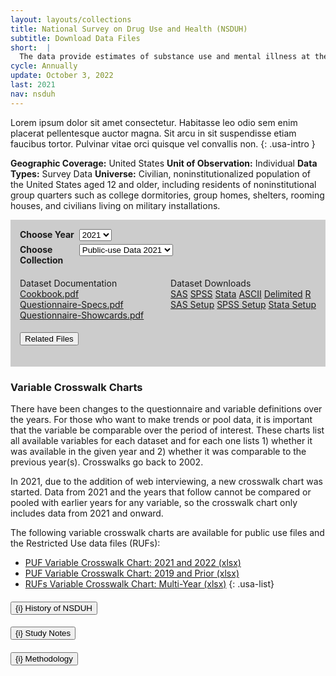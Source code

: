 ```yaml
---
layout: layouts/collections
title: National Survey on Drug Use and Health (NSDUH)
subtitle: Download Data Files
short:  |
  The data provide estimates of substance use and mental illness at the national, state, and substate levels. NSDUH data also help to identify the extent of substance use and mental illness among different subgroups, estimate trends over time, and determine the need for treatment services.
cycle: Annually
update: October 3, 2022
last: 2021
nav: nsduh
---
```

<style>
  .data-download {
    background-color: #cccccc;
    padding: 15px;
  }
  .data-drop {
    margin-bottom: 5px;
    width: 100%;
  }
  .usa-label {
    font-weight: 700;
  }

  @media screen and (min-width: 800px){
    .usa-label {
      width: 20%;
    }
    .data-drop {
      display: flex;
    }
     .datasets {
      display: flex;
      width: 100%;
      justify-content: space-between;
    }
  }
  .datasets {
    margin-top: 20px;
    width: 100%;
  }
  
</style>

Lorem ipsum dolor sit amet consectetur. Habitasse leo odio sem enim placerat pellentesque auctor magna. Sit arcu in sit suspendisse etiam faucibus tortor. Pulvinar vitae orci quisque vel convallis non. {: .usa-intro }

**Geographic Coverage:** United States
**Unit of Observation:** Individual
**Data Types:** Survey Data
**Universe:** Civilian, noninstitutionalized population of the United States aged 12 and older, including residents of noninstitutional group quarters such as college dormitories, group homes, shelters, rooming houses, and civilians living on military installations.

<div class="data-download">
    <div class="data-drop">
      <label class="usa-label" for="year">Choose Year</label>
        <div class="usa-combo-box">
          <select class="usa-select" name="year" id="year">
            <option value>2021</option>
          </select>
        </div>
    </div>
    <div class="data-drop">
      <label class="usa-label" for="year">Choose Collection</label>
        <div class="usa-combo-box">
          <select class="usa-select" name="year" id="year">
            <option value>Public-use Data 2021</option>
          </select>
        </div>
    </div>
  
  <div class="datasets">
    <div> 
      Dataset Documentation <br/>
      <a href="#">Cookbook.pdf</a><br/>
      <a href="#">Questionnaire-Specs.pdf</a><br/>
      <a href="#">Questionnaire-Showcards.pdf</a><br/>
    </div>
    <div>
      Dataset Downloads<br/>
      <a href="#">SAS</a>
      <a href="#">SPSS</a>
      <a href="#">Stata</a>
      <a href="#">ASCII</a>
      <a href="#">Delimited</a>
      <a href="#">R</a><br/>
      <a href="#">SAS Setup</a>
      <a href="#">SPSS Setup</a>
      <a href="#">Stata Setup</a>
    </div>
  </div>
  <h4 class="usa-accordion__heading">
    <button
      type="button"
      class="usa-accordion__button"
      aria-expanded="false"
      aria-controls="a1"
    >
      Related Files
    </button>
  </h4>
</div> <!-- close download -->

### Variable Crosswalk Charts
There have been changes to the questionnaire and variable definitions over the years. For those who want to make trends or pool data, it is important that the variable be comparable over the period of interest. These charts list all available variables for each dataset and for each one lists 1) whether it was available in the given year and 2) whether it was comparable to the previous year(s). Crosswalks go back to 2002.

In 2021, due to the addition of web interviewing, a new crosswalk chart was started. Data from 2021 and the years that follow cannot be compared or pooled with earlier years for any variable, so the crosswalk chart only includes data from 2021 and onward.

The following variable crosswalk charts are available for public use files and the Restricted Use data files (RUFs):

- [PUF Variable Crosswalk Chart: 2021 and 2022 (xlsx)](#)
- [PUF Variable Crosswalk Chart: 2019 and Prior (xlsx)](#)
- [RUFs Variable Crosswalk Chart: Multi-Year (xlsx)](#)
{: .usa-list}

<h4 class="usa-accordion__heading">
    <button
      type="button"
      class="usa-accordion__button"
      aria-expanded="false"
      aria-controls="a1"
    >
      {i} History of NSDUH
    </button>
  </h4>
  <h4 class="usa-accordion__heading">
    <button
      type="button"
      class="usa-accordion__button"
      aria-expanded="false"
      aria-controls="a1"
    >
      {i} Study Notes
    </button>
  </h4>
  <h4 class="usa-accordion__heading">
    <button
      type="button"
      class="usa-accordion__button"
      aria-expanded="false"
      aria-controls="a1"
    >
      {i} Methodology
    </button>
  </h4>